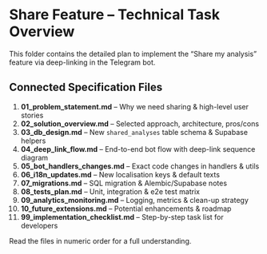 # Share Feature – Technical Task Overview

This folder contains the detailed plan to implement the “Share my analysis” feature via deep-linking in the Telegram bot.

## Connected Specification Files
1. **01_problem_statement.md** – Why we need sharing & high-level user stories
2. **02_solution_overview.md** – Selected approach, architecture, pros/cons
3. **03_db_design.md** – New `shared_analyses` table schema & Supabase helpers
4. **04_deep_link_flow.md** – End-to-end bot flow with deep-link sequence diagram
5. **05_bot_handlers_changes.md** – Exact code changes in handlers & utils
6. **06_i18n_updates.md** – New localisation keys & default texts
7. **07_migrations.md** – SQL migration & Alembic/Supabase notes
8. **08_tests_plan.md** – Unit, integration & e2e test matrix
9. **09_analytics_monitoring.md** – Logging, metrics & clean-up strategy
10. **10_future_extensions.md** – Potential enhancements & roadmap
11. **99_implementation_checklist.md** – Step-by-step task list for developers

Read the files in numeric order for a full understanding. 